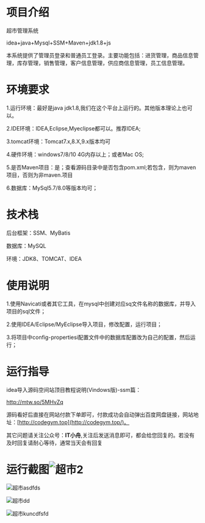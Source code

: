# 项目介绍

超市管理系统

idea+java+Mysql+SSM+Maven+jdk1.8+js

本系统提供了管理员登录和普通员工登录。主要功能包括：进货管理，商品信息管理，库存管理，销售管理，客户信息管理，供应商信息管理，员工信息管理。



# 环境要求

1.运行环境：最好是java jdk1.8,我们在这个平台上运行的。其他版本理论上也可以。 

2.IDE环境：IDEA,Eclipse,Myeclipse都可以。推荐IDEA; 

3.tomcat环境：Tomcat7.x,8.X,9.x版本均可 

4.硬件环境：windows7/8/10 4G内存以上；或者Mac OS; 

5.是否Maven项目：是；查看源码目录中是否包含pom.xml;若包含，则为maven项目，否则为非maven.项目 

6.数据库：MySql5.7/8.0等版本均可；

# 技术栈

后台框架：SSM、MyBatis

数据库：MySQL

环境：JDK8、TOMCAT、IDEA

# 使用说明

1.使用Navicati或者其它工具，在mysql中创建对应sq文件名称的数据库，并导入项目的sql文件； 

2.使用IDEA/Eclipse/MyEclipse导入项目，修改配置，运行项目； 

3.将项目中config-propertiesi配置文件中的数据库配置改为自己的配置，然后运行；

# 运行指导

idea导入源码空间站顶目教程说明(Vindows版)-ssm篇：

http://mtw.so/5MHvZq 

源码看好后直接在网站付款下单即可，付款成功会自动弹出百度网盘链接，网站地址：[http://codegym.top](http://codegym.top/)。 

其它问题请关注公众号：**IT小舟**,关注后发送消息即可，都会给您回复的。若没有及时回复请耐心等待，通常当天会有回复

# 运行截图![超市2](https://gulimallcativen.oss-cn-shenzhen.aliyuncs.com/bishe/%E8%B6%85%E5%B8%822.png)

![超市asdfds](https://gulimallcativen.oss-cn-shenzhen.aliyuncs.com/bishe/%E8%B6%85%E5%B8%82asdfds.jpg)

![超市dd](https://gulimallcativen.oss-cn-shenzhen.aliyuncs.com/bishe/%E8%B6%85%E5%B8%82dd.jpg)

![超市kuncdfsfd](https://gulimallcativen.oss-cn-shenzhen.aliyuncs.com/bishe/%E8%B6%85%E5%B8%82kuncdfsfd.jpg)
